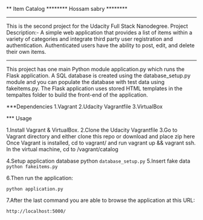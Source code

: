 ﻿** Item Catalog
                              ******** Hossam sabry ********

*** 

This is the second project for the Udacity Full Stack Nanodegree.
Project Description:-
A simple web application that provides a list of items within a variety of categories and integrate third party user registration and authentication.
Authenticated users have the ability to post, edit, and delete their own items.

***
This project has one main Python module application.py which runs the Flask application. 
A SQL database is created using the database_setup.py module and you can populate the database 
with test data using fakeitems.py. 
The Flask application uses stored HTML templates in the tempaltes folder to build the front-end 
of the application.


***Dependencies
1.Vagrant
2.Udacity Vagrantfile
3.VirtualBox


*** Usage

1.Install Vagrant & VirtualBox.
2.Clone the Udacity Vagrantfile
3.Go to Vagrant directory and either clone this repo or download and place zip here
Once Vagrant is installed, cd to vagrant/ and run vagrant up && vagrant ssh. 
In the virtual machine, cd to /vagrant/catalog


4.Setup application database python 
`database_setup.py`
5.Insert fake data 
`python fakeitems.py`

6.Then run the application:


`python application.py`


7.After the last command you are able to browse the application at this URL:


`http://localhost:5000/`


